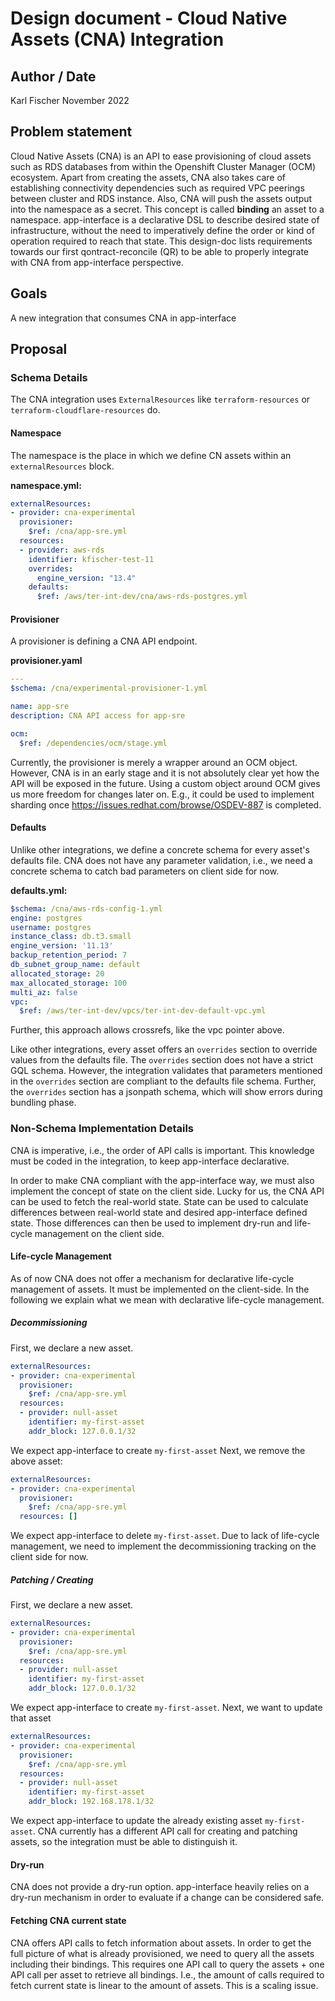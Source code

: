 # Design document - Cloud Native Assets (CNA) Integration

## Author / Date

Karl Fischer
November 2022

## Problem statement

Cloud Native Assets (CNA) is an API to ease provisioning of cloud assets such as RDS databases from within the Openshift Cluster Manager (OCM) ecosystem.
Apart from creating the assets, CNA also takes care of establishing connectivity dependencies such as required VPC peerings between cluster and RDS instance.
Also, CNA will push the assets output into the namespace as a secret. This concept is called **binding** an asset to a namespace.
app-interface is a declarative DSL to describe desired state of infrastructure, without the need to imperatively define the order or kind of operation required to reach that state.
This design-doc lists requirements towards our first qontract-reconcile (QR) to be able to properly integrate with CNA from app-interface perspective.

## Goals

A new integration that consumes CNA in app-interface

## Proposal

### Schema Details

The CNA integration uses `ExternalResources` like `terraform-resources` or `terraform-cloudflare-resources` do.

#### Namespace

The namespace is the place in which we define CN assets within an `externalResources` block.

**namespace.yml:**

```yaml
externalResources:
- provider: cna-experimental
  provisioner:
    $ref: /cna/app-sre.yml
  resources:
  - provider: aws-rds
    identifier: kfischer-test-11
    overrides:
      engine_version: "13.4"
    defaults:
      $ref: /aws/ter-int-dev/cna/aws-rds-postgres.yml
```

#### Provisioner

A provisioner is defining a CNA API endpoint.

**provisioner.yaml**

```yaml
---
$schema: /cna/experimental-provisioner-1.yml

name: app-sre
description: CNA API access for app-sre

ocm:
  $ref: /dependencies/ocm/stage.yml
```

Currently, the provisioner is merely a wrapper around an OCM object. However,
CNA is in an early stage and it is not absolutely clear yet how the API will
be exposed in the future. Using a custom object around OCM gives us more freedom
for changes later on. E.g., it could be used to implement sharding once https://issues.redhat.com/browse/OSDEV-887 is completed.

#### Defaults

Unlike other integrations, we define a concrete schema for every asset's defaults file.
CNA does not have any parameter validation, i.e., we need a concrete schema to catch
bad parameters on client side for now.

**defaults.yml:**

```yaml
$schema: /cna/aws-rds-config-1.yml
engine: postgres
username: postgres
instance_class: db.t3.small
engine_version: '11.13'
backup_retention_period: 7
db_subnet_group_name: default
allocated_storage: 20
max_allocated_storage: 100
multi_az: false
vpc:
  $ref: /aws/ter-int-dev/vpcs/ter-int-dev-default-vpc.yml
```

Further, this approach allows crossrefs, like the vpc pointer above.

Like other integrations, every asset offers an `overrides` section to override values from the defaults file.
The `overrides` section does not have a strict GQL schema. However, the integration validates that parameters
mentioned in the `overrides` section are compliant to the defaults file schema.
Further, the `overrides` section has a jsonpath schema, which will show errors during bundling phase.

### Non-Schema Implementation Details

CNA is imperative, i.e., the order of API calls is important. This knowledge must be coded in the integration,
to keep app-interface declarative.

In order to make CNA compliant with the app-interface way, we must also implement the concept of state on the client side.
Lucky for us, the CNA API can be used to fetch the real-world state.
State can be used to calculate differences between real-world state and desired app-interface defined state.
Those differences can then be used to implement dry-run and life-cycle management on the client side.

#### Life-cycle Management

As of now CNA does not offer a mechanism for declarative life-cycle management of assets. It must be implemented on the client-side.
In the following we explain what we mean with declarative life-cycle management.

##### Decommissioning

First, we declare a new asset.

```yaml
externalResources:
- provider: cna-experimental
  provisioner:
    $ref: /cna/app-sre.yml
  resources:
  - provider: null-asset
    identifier: my-first-asset
    addr_block: 127.0.0.1/32
```

We expect app-interface to create `my-first-asset`
Next, we remove the above asset:

```yaml
externalResources:
- provider: cna-experimental
  provisioner:
    $ref: /cna/app-sre.yml
  resources: []
```

We expect app-interface to delete `my-first-asset`.
Due to lack of life-cycle management, we need to implement the decommissioning tracking on the client side for now.

##### Patching / Creating

First, we declare a new asset.

```yaml
externalResources:
- provider: cna-experimental
  provisioner:
    $ref: /cna/app-sre.yml
  resources:
  - provider: null-asset
    identifier: my-first-asset
    addr_block: 127.0.0.1/32
```

We expect app-interface to create `my-first-asset`.
Next, we want to update that asset

```yaml
externalResources:
- provider: cna-experimental
  provisioner:
    $ref: /cna/app-sre.yml
  resources:
  - provider: null-asset
    identifier: my-first-asset
    addr_block: 192.168.178.1/32
```

We expect app-interface to update the already existing asset `my-first-asset`.
CNA currently has a different API call for creating and patching assets, so
the integration must be able to distinguish it.

#### Dry-run

CNA does not provide a dry-run option. app-interface heavily relies on a dry-run
mechanism in order to evaluate if a change can be considered safe.

#### Fetching CNA current state

CNA offers API calls to fetch information about assets. In order to get the full picture of
what is already provisioned, we need to query all the assets including their bindings.
This requires one API call to query the assets + one API call per asset to retrieve all bindings.
I.e., the amount of calls required to fetch current state is linear to the amount of assets.
This is a scaling issue.

